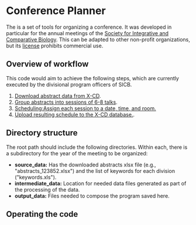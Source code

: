 # Conference Planner

The is a set of tools for organizing a conference. 
It was developed in particular for the annual meetings of the [Society for Integrative and Comparative Biology](https://sicb.org). 
This can be adapted to other non-profit organizations, but its [license](LICENSE) prohibits commercial use.

## Overview of workflow

This code would aim to achieve the following steps, which are currently executed by the divisional program officers of SICB.

1. [Download abstract data from X-CD](\docs\download_upload.md).
1. [Group abstracts into sessions of 6-8 talks](\docs\session_making.md).
1. [Scheduling:Assign each session to a date, time, and room.](\docs\scheduling.md)
1. [Upload resulting schedule to the X-CD database.](\docs\download_upload.md).

## Directory structure

The root path should include the following directories. Within each, there is a subdirectory for the year of the meeting to be organized:

- **source_data:** Has the downloaded abstracts xlsx file (e.g., "abstracts_123852.xlsx") and the list of keywords for each division ("keywords.xls").
- **intermediate_data:** Location for needed data files generated as part of the processing of the data.
- **output_data:** Files needed to compose the program saved here.


## Operating the code





